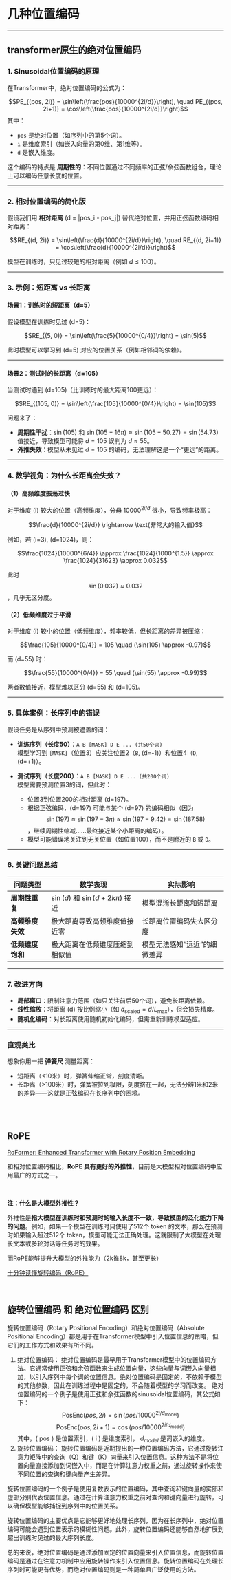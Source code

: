 # 几种位置编码

---

## transformer原生的绝对位置编码



### 1. **Sinusoidal位置编码的原理**
在Transformer中，绝对位置编码的公式为：

$$PE_{(pos, 2i)} = \sin\left(\frac{pos}{10000^{2i/d}}\right), \quad PE_{(pos, 2i+1)} = \cos\left(\frac{pos}{10000^{2i/d}}\right)$$
其中：
- `pos` 是绝对位置（如序列中的第5个词）。
- `i` 是维度索引（如嵌入向量的第0维、第1维等）。
- `d` 是嵌入维度。

这个编码的特点是 **周期性的**：不同位置通过不同频率的正弦/余弦函数组合，理论上可以编码任意长度的位置。

---

### 2. **相对位置编码的简化版**
假设我们用 **相对距离** \(d = |pos_i - pos_j|\) 替代绝对位置，并用正弦函数编码相对距离：

$$RE_{(d, 2i)} = \sin\left(\frac{d}{10000^{2i/d}}\right), \quad RE_{(d, 2i+1)} = \cos\left(\frac{d}{10000^{2i/d}}\right)$$

模型在训练时，只见过较短的相对距离（例如 $d \leq 100$）。

---

### 3. **示例：短距离 vs 长距离**
#### 场景1：训练时的短距离（d=5）
假设模型在训练时见过 \(d=5\)：

$$RE_{(5, 0)} = \sin\left(\frac{5}{10000^{0/4}}\right) = \sin(5)$$

此时模型可以学习到 \(d=5\) 对应的位置关系（例如相邻词的依赖）。

---

#### 场景2：测试时的长距离（d=105）
当测试时遇到 \(d=105\)（比训练时的最大距离100更远）：

$$RE_{(105, 0)} = \sin\left(\frac{105}{10000^{0/4}}\right) = \sin(105)$$

问题来了：
- **周期性干扰**：$\sin(105)$ 和 $\sin(105 - 16\pi) \approx \sin(105 - 50.27) = \sin(54.73)$ 值接近，导致模型可能将 $d=105$ 误判为 $d \approx 55$。
- **外推失效**：模型从未见过 $d=105$ 的编码，无法理解这是一个“更远”的距离。

---

### 4. **数学视角：为什么长距离会失效？**
#### （1）高频维度振荡过快
对于维度 \(i\) 较大的位置（高频维度），分母 $10000^{2i/d}$ 很小，导致频率极高：

$$\frac{d}{10000^{2i/d}} \rightarrow \text{非常大的输入值}$$

例如，若 \(i=3\), \(d=1024\)，则：

$$\frac{1024}{10000^{6/4}} \approx \frac{1024}{1000^{1.5}} \approx \frac{1024}{31623} \approx 0.032$$

此时 $$\sin(0.032) \approx 0.032$$，几乎无区分度。

#### （2）低频维度过于平滑
对于维度 \(i\) 较小的位置（低频维度），频率较低，但长距离的差异被压缩：

$$\frac{105}{10000^{0/4}} = 105 \quad (\sin(105) \approx -0.97)$$

而 \(d=55\) 时：

$$\frac{55}{10000^{0/4}} = 55 \quad (\sin(55) \approx -0.99)$$

两者数值接近，模型难以区分 \(d=55\) 和 \(d=105\)。

---

### 5. **具体案例：长序列中的错误**
假设任务是从序列中预测被遮盖的词：
- **训练序列（长度50）**：`A B [MASK] D E ... (共50个词)`  
  模型学习到 `[MASK]`（位置3）应关注位置2（`B`, \(d=-1\)）和位置4（`D`, \(d=+1\)）。

- **测试序列（长度200）**：`A B [MASK] D E ... (共200个词)`  
  模型需要预测位置3的词，但此时：
  - 位置3到位置200的相对距离 \(d=197\)。
  - 根据正弦编码，\(d=197\) 可能与某个 \(d=97\) 的编码相似（因为 $$\sin(197) \approx \sin(197 - 3\pi) \approx \sin(197-9.42) = \sin(187.58)$$，继续周期性缩减……最终接近某个小距离的编码）。
  - 模型可能错误地关注到无关位置（如位置100），而不是附近的 `B` 或 `D`。

---

### 6. **关键问题总结**
| 问题类型       | 数学表现                             | 实际影响            |
| ---------- | -------------------------------- | --------------- |
| **周期性重复**  | $\sin(d)$ 和 $\sin(d + 2k\pi)$ 接近 | 模型混淆长距离和短距离     |
| **高频维度失效** | 极大距离导致高频维度值接近零                   | 长距离位置编码失去区分度    |
| **低频维度饱和** | 极大距离在低频维度压缩到相似值                  | 模型无法感知“远近”的细微差异 |

---

### 7. **改进方向**
- **局部窗口**：限制注意力范围（如只关注前后50个词），避免长距离依赖。
- **线性缩放**：将距离 \(d\) 按比例缩小（如 $d_{\text{scaled}} = d / L_{\text{max}}$），但会损失精度。
- **随机化编码**：对长距离使用随机初始化编码，但需重新训练模型适应。

---

### 直观类比
想象你用一把 **弹簧尺** 测量距离：  
- 短距离（<10米）时，弹簧伸缩正常，刻度清晰。  
- 长距离（>100米）时，弹簧被拉到极限，刻度挤在一起，无法分辨1米和2米的差异——这就是正弦编码在长序列中的困境。



<br>
<br>



## RoPE

[RoFormer: Enhanced Transformer with Rotary Position Embedding](https://arxiv.org/abs/2104.09864)

和相对位置编码相比，**RoPE 具有更好的外推性**，目前是大模型相对位置编码中应用最广的方式之一。

<br>

**注：什么是大模型外推性？**

外推性是**指大模型在训练时和预测时的输入长度不一致，导致模型的泛化能力下降的问题**。例如，如果一个模型在训练时只使用了512个 token 的文本，那么在预测时如果输入超过512个 token，模型可能无法正确处理。这就限制了大模型在处理长文本或多轮对话等任务时的效果。

而RoPE能够提升大模型的外推能力（2k推8k，甚至更长）


[十分钟读懂旋转编码（RoPE）](https://www.zhihu.com/tardis/zm/art/647109286?source_id=1003)




<br>



## 旋转位置编码 和 绝对位置编码 区别

旋转位置编码（Rotary Positional Encoding）和绝对位置编码（Absolute Positional Encoding）都是用于在Transformer模型中引入位置信息的策略，但它们的工作方式和效果有所不同。
1. 绝对位置编码：
绝对位置编码是最早用于Transformer模型中的位置编码方法。它通常使用正弦和余弦函数来生成位置向量，这些向量与词嵌入向量相加，以引入序列中每个词的位置信息。绝对位置编码是固定的，不依赖于模型的其他参数，因此在训练过程中是固定的，不会随着模型的学习而改变。
绝对位置编码的一个例子是使用正弦和余弦函数的sinusoidal位置编码，其公式如下：
$$\text{PosEnc}(pos, 2i) = \sin(pos / 10000^{2i/d_{\text{model}}})$$ 
$$\text{PosEnc}(pos, 2i+1) = \cos(pos / 10000^{2i/d_{\text{model}}})$$ 
其中，\( pos \) 是位置索引，\( i \) 是维度索引， $d_{model}$  是词嵌入的维度。
2. 旋转位置编码：
旋转位置编码是近期提出的一种位置编码方法，它通过旋转注意力矩阵中的查询（Q）和键（K）向量来引入位置信息。这种方法不是将位置向量直接添加到词嵌入中，而是在计算注意力权重之前，通过旋转操作来使不同位置的查询和键向量产生差异。

旋转位置编码的一个例子是使用复数表示的位置编码，其中查询和键向量的实部和虚部分别代表位置信息。通过在计算注意力权重之前对查询和键向量进行旋转，可以确保模型能够捕捉到序列中的位置关系。

旋转位置编码的主要优点是它能够更好地处理长序列，因为在长序列中，绝对位置编码可能会遇到位置表示的模糊性问题。此外，旋转位置编码还能够自然地扩展到超出训练时见过的最大序列长度。

总的来说，绝对位置编码是通过添加固定的位置向量来引入位置信息，而旋转位置编码是通过在注意力机制中应用旋转操作来引入位置信息。旋转位置编码在处理长序列时可能更有优势，而绝对位置编码则是一种简单且广泛使用的方法。
